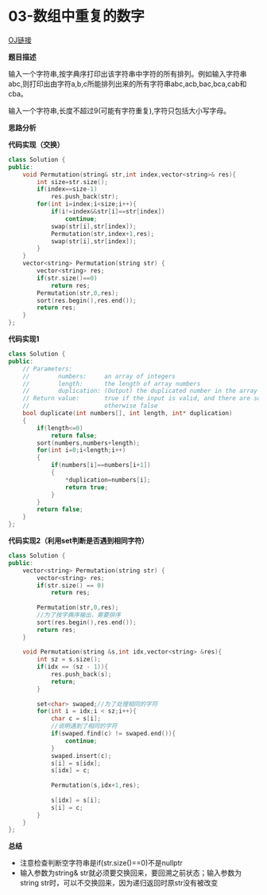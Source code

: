 # 03-数组中重复的数字

[OJ链接](https://www.nowcoder.com/practice/fe6b651b66ae47d7acce78ffdd9a96c7?tpId=13&tqId=11180&tPage=2&rp=1&ru=%2Fta%2Fcoding-interviews&qru=%2Fta%2Fcoding-interviews%2Fquestion-ranking)

**题目描述**

输入一个字符串,按字典序打印出该字符串中字符的所有排列。例如输入字符串abc,则打印出由字符a,b,c所能排列出来的所有字符串abc,acb,bac,bca,cab和cba。

输入一个字符串,长度不超过9(可能有字符重复),字符只包括大小写字母。

**思路分析**



**代码实现（交换）**

```c++
class Solution {
public:
    void Permutation(string& str,int index,vector<string>& res){
        int size=str.size();
        if(index==size-1)
            res.push_back(str);
        for(int i=index;i<size;i++){
            if(i!=index&&str[i]==str[index])
                continue;
            swap(str[i],str[index]);
            Permutation(str,index+1,res);
            swap(str[i],str[index]);
        }
    }
    vector<string> Permutation(string str) {
        vector<string> res;
        if(str.size()==0)
            return res;
        Permutation(str,0,res);
        sort(res.begin(),res.end());
        return res;
    }
};
```

**代码实现1**

```c++
class Solution {
public:
    // Parameters:
    //        numbers:     an array of integers
    //        length:      the length of array numbers
    //        duplication: (Output) the duplicated number in the array number
    // Return value:       true if the input is valid, and there are some duplications in the array number
    //                     otherwise false
    bool duplicate(int numbers[], int length, int* duplication) 
    {
        if(length<=0)
            return false;
        sort(numbers,numbers+length);
        for(int i=0;i<length;i++)
        {
            if(numbers[i]==numbers[i+1])
            {
                *duplication=numbers[i];
                return true;
            }
        }
        return false;
    }
};
```

**代码实现2（利用set判断是否遇到相同字符）**

```c++
class Solution {
public:
    vector<string> Permutation(string str) {
        vector<string> res;
        if(str.size() == 0)
            return res;
        
        Permutation(str,0,res);
        //为了按字典序输出，需要排序
        sort(res.begin(),res.end());
        return res;
    }
    
    void Permutation(string &s,int idx,vector<string> &res){
        int sz = s.size();
        if(idx == (sz - 1)){
            res.push_back(s);
            return;
        }
        
        set<char> swaped;//为了处理相同的字符
        for(int i = idx;i < sz;i++){
            char c = s[i];
            //说明遇到了相同的字符
            if(swaped.find(c) != swaped.end()){
                continue;
            }
            swaped.insert(c);
            s[i] = s[idx];
            s[idx] = c;
            
            Permutation(s,idx+1,res);
            
            s[idx] = s[i];
            s[i] = c;
        }
    }
};
```
**总结**

* 注意检查判断空字符串是if(str.size()==0)不是nullptr
* 输入参数为string& str就必须要交换回来，要回溯之前状态；输入参数为string str时，可以不交换回来，因为递归返回时原str没有被改变

